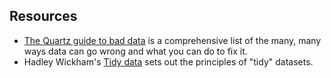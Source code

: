 



## Resources

* [The Quartz guide to bad data](https://github.com/Quartz/bad-data-guide)  is a comprehensive list of the many, many ways data can go wrong and what you can do to fix it.
* Hadley Wickham's [Tidy data](http://vita.had.co.nz/papers/tidy-data.pdf) sets out the principles of "tidy" datasets.